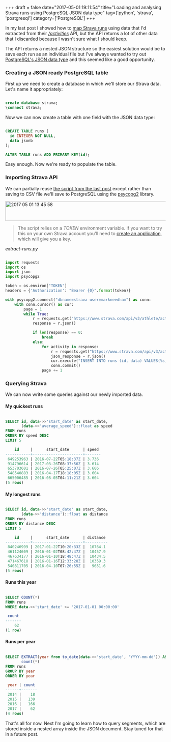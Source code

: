 +++
draft = false
date="2017-05-01 19:11:54"
title="Loading and analysing Strava runs using PostgreSQL JSON data type"
tag=['python', 'strava', 'postgresql']
category=['PostgreSQL']
+++

<p>
In my last post I showed how to <a href="http://www.markhneedham.com/blog/2017/04/29/leaflet-strava-polylines-osm/">map Strava runs</a> using data that I'd extracted from their <cite><a href="https://strava.github.io/api/v3/activities/">/activities</a></cite> API, but the API returns a lot of other data that I discarded because I wasn't sure what I should keep.
</p>


<p>
The API returns a nested JSON structure so the easiest solution would be to save each run as an individual file but I've always wanted to try out <a href="https://www.postgresql.org/docs/9.5/static/datatype-json.html">PostgreSQL's JSON data type</a> and this seemed like a good opportunity.
</p>


<h3>
Creating a JSON ready PostgreSQL table 
</h3>

<p>
First up we need to create a database in which we'll store our Strava data. Let's name it appropriately:
</p>



~~~sql

create database strava;
\connect strava;
~~~

<p>
Now we can now create a table with one field with the JSON data type:
</p>



~~~sql

CREATE TABLE runs (
  id INTEGER NOT NULL,
  data jsonb
);

ALTER TABLE runs ADD PRIMARY KEY(id);
~~~

<p>
Easy enough. Now we're ready to populate the table.
</p>


<h3>
Importing Strava API
</h3>

<p>
We can partially reuse <a href="https://gist.github.com/mneedham/34b923beb7fd72f8fe6ee433c2b27d73#file-extract_runs-py">the script from the last post</a> except rather than saving to CSV file we'll save to PostgreSQL using the <a href="https://pypi.python.org/pypi/psycopg2">psycopg2</a> library.
</p>


<div>

<img src="{{<siteurl>}}/uploads/2017/05/2017-05-01_13-45-58.png" alt="2017 05 01 13 45 58" title="2017-05-01_13-45-58.png" border="0" width="550" height="62" /></div>

<blockquote>
The script relies on a <cite>TOKEN</cite> environment variable. If you want to try this on your own Strava account you'll need to <a href="https://www.strava.com/settings/api">create an application</a>, which will give you a key.
</blockquote>

<p>
<cite>extract-runs.py</cite>
</p>



~~~python

import requests
import os
import json
import psycopg2

token = os.environ["TOKEN"]
headers = {'Authorization': "Bearer {0}".format(token)}

with psycopg2.connect("dbname=strava user=markneedham") as conn:
    with conn.cursor() as cur:
        page = 1
        while True:
            r = requests.get("https://www.strava.com/api/v3/athlete/activities?page={0}".format(page), headers = headers)
            response = r.json()

            if len(response) == 0:
                break
            else:
                for activity in response:
                    r = requests.get("https://www.strava.com/api/v3/activities/{0}?include_all_efforts=true".format(activity["id"]), headers = headers)
                    json_response = r.json()
                    cur.execute("INSERT INTO runs (id, data) VALUES(%s, %s)", (activity["id"], json.dumps(json_response)))
                    conn.commit()
                page += 1
~~~

<h3>
Querying Strava
</h3>

<p>
We can now write some queries against our newly imported data.
</p>


<h4>
My quickest runs
</h4>



~~~sql

SELECT id, data->>'start_date' as start_date, 
       (data->>'average_speed')::float as speed 
FROM runs 
ORDER BY speed DESC 
LIMIT 5

    id     |      start_date      | speed 
-----------+----------------------+-------
 649253963 | 2016-07-22T05:18:37Z | 3.736
 914796614 | 2017-03-26T08:37:56Z | 3.614
 653703601 | 2016-07-26T05:25:07Z | 3.606
 548540883 | 2016-04-17T18:18:05Z | 3.604
 665006485 | 2016-08-05T04:11:21Z | 3.604
(5 rows)
~~~

<h4>
My longest runs
</h4>


~~~sql

SELECT id, data->>'start_date' as start_date, 
       (data->>'distance')::float as distance
FROM runs
ORDER BY distance DESC
LIMIT 5

    id     |      start_date      | distance 
-----------+----------------------+----------
 840246999 | 2017-01-22T10:20:33Z |  10764.1
 461124609 | 2016-01-02T08:42:47Z |  10457.9
 467634177 | 2016-01-10T18:48:47Z |  10434.5
 471467618 | 2016-01-16T12:33:28Z |  10359.3
 540811705 | 2016-04-10T07:26:55Z |   9651.6
(5 rows)
~~~

<h4>
Runs this year
</h4>


~~~sql

SELECT COUNT(*)
FROM runs
WHERE data->>'start_date' >= '2017-01-01 00:00:00'

 count 
-------
    62
(1 row)
~~~

<h4>
Runs per year
</h4>


~~~sql

SELECT EXTRACT(year from to_date(data->>'start_date', 'YYYY-mm-dd')) AS year, 
       count(*) 
FROM runs 
GROUP BY year 
ORDER BY year

 year | count 
------+-------
 2014 |    18
 2015 |   139
 2016 |   166
 2017 |    62
(4 rows)
~~~

<p>
That's all for now. Next I'm going to learn how to query segments, which are stored inside a nested array inside the JSON document. Stay tuned for that in a future post.
</p>

